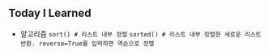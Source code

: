 ## Today I Learned
- 알고리즘
`sort() # 리스트 내부 정렬`
`sorted() # 리스트 내부 정렬한 새로운 리스트 반환. reverse=True를 입력하면 역순으로 정렬`
>
